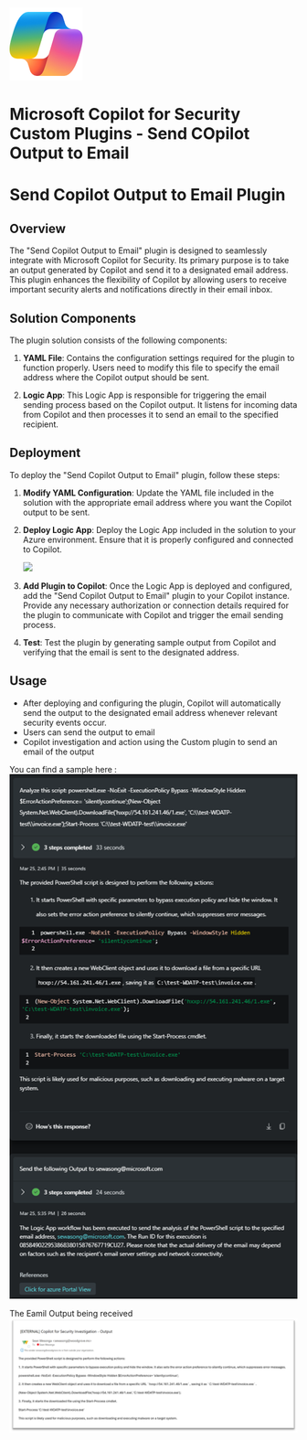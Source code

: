 ![Copilot for Security Overview](https://github.com/Azure/Copilot-For-Security/blob/main/Images/ic_fluent_copilot_64_64%402x.png)
# Microsoft Copilot for Security Custom Plugins - Send COpilot Output to Email 

# Send Copilot Output to Email Plugin

## Overview

The "Send Copilot Output to Email" plugin is designed to seamlessly integrate with Microsoft Copilot for Security. Its primary purpose is to take an output generated by Copilot and send it to a designated email address. This plugin enhances the flexibility of Copilot by allowing users to receive important security alerts and notifications directly in their email inbox.

## Solution Components

The plugin solution consists of the following components:

1. **YAML File**: Contains the configuration settings required for the plugin to function properly. Users need to modify this file to specify the email address where the Copilot output should be sent.

2. **Logic App**: This Logic App is responsible for triggering the email sending process based on the Copilot output. It listens for incoming data from Copilot and then processes it to send an email to the specified recipient.

## Deployment

To deploy the "Send Copilot Output to Email" plugin, follow these steps:

1. **Modify YAML Configuration**: Update the YAML file included in the solution with the appropriate email address where you want the Copilot output to be sent.

2. **Deploy Logic App**: Deploy the Logic App included in the solution to your Azure environment. Ensure that it is properly configured and connected to Copilot.

   <a href="https://portal.azure.com/#create/Microsoft.Template/uri/https://github.com/Azure/Copilot-For-Security/blob/main/Custom%20Plugins/Community%20Based%20Plugins/Copilot%20For%20Security%20Output%20To%20Email/SendCopilotOutputToEmail%20Logic%20App/azuredeploy.json" target="_blank">
    <img src="https://aka.ms/deploytoazurebutton"/>
</a>

3. **Add Plugin to Copilot**: Once the Logic App is deployed and configured, add the "Send Copilot Output to Email" plugin to your Copilot instance. Provide any necessary authorization or connection details required for the plugin to communicate with Copilot and trigger the email sending process.

4. **Test**: Test the plugin by generating sample output from Copilot and verifying that the email is sent to the designated address.

## Usage

- After deploying and configuring the plugin, Copilot will automatically send the output to the designated email address whenever relevant security events occur.
- Users can send the output to email
- Copilot investigation and action using the Custom plugin to send an email of the output

You can find a sample here :
![Copilot Output to Email](https://github.com/Azure/Copilot-For-Security/blob/main/Custom%20Plugins/Community%20Based%20Plugins/Images/Copilotoutputtoemail1.png)

The Eamil Output being received
![Copilot Output to Email](https://github.com/Azure/Copilot-For-Security/blob/main/Custom%20Plugins/Community%20Based%20Plugins/Images/Copilotoutputtoemail2.png)

